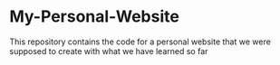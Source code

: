 # My-Personal-Website
This repository contains the code for a personal website that we were supposed to create with what we have learned so far
